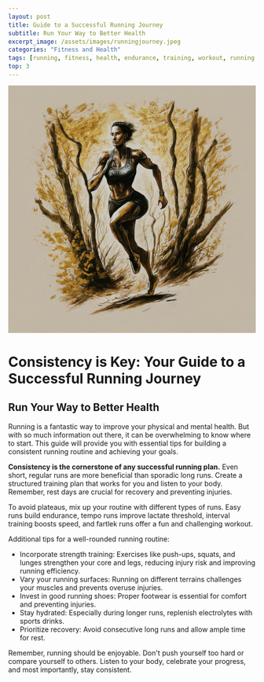 ```yaml
---
layout: post
title: Guide to a Successful Running Journey
subtitle: Run Your Way to Better Health
excerpt_image: /assets/images/runningjourney.jpeg
categories: "Fitness and Health"
tags: [running, fitness, health, endurance, training, workout, running tips, running for beginners, running shoes, strength training, recovery, hydration]
top: 3
---
```

![banner](/assets/images/runningjourney.jpeg)

# Consistency is Key: Your Guide to a Successful Running Journey

## Run Your Way to Better Health

 Running is a fantastic way to improve your physical and mental health. But with so much information out there, it can be overwhelming to know where to start. This guide will provide you with essential tips for building a consistent running routine and achieving your goals.

 **Consistency is the cornerstone of any successful running plan.** Even short, regular runs are more beneficial than sporadic long runs. Create a structured training plan that works for you and listen to your body. Remember, rest days are crucial for recovery and preventing injuries.

To avoid plateaus, mix up your routine with different types of runs. Easy runs build endurance, tempo runs improve lactate threshold, interval training boosts speed, and fartlek runs offer a fun and challenging workout.

Additional tips for a well-rounded running routine:

- Incorporate strength training: Exercises like push-ups, squats, and lunges strengthen your core and legs, reducing injury risk and improving running efficiency.
- Vary your running surfaces: Running on different terrains challenges your muscles and prevents overuse injuries.
- Invest in good running shoes: Proper footwear is essential for comfort and preventing injuries.
- Stay hydrated: Especially during longer runs, replenish electrolytes with sports drinks.
- Prioritize recovery: Avoid consecutive long runs and allow ample time for rest.

Remember, running should be enjoyable. Don't push yourself too hard or compare yourself to others. Listen to your body, celebrate your progress, and most importantly, stay consistent.